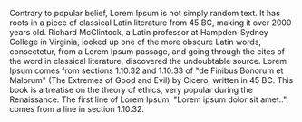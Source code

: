 Contrary to popular belief, Lorem Ipsum is not simply random text. It has roots in a 
piece of classical Latin literature from 45 BC, making it over 2000 years old.
 Richard McClintock, a Latin professor at Hampden-Sydney College in Virginia,
  looked up one of the more obscure Latin words, consectetur, from a Lorem Ipsum passage, 
  and going through the cites of the word in classical literature, discovered 
  the undoubtable source. Lorem Ipsum comes from sections 1.10.32 and 1.10.33 of 
  "de Finibus Bonorum et Malorum" (The Extremes of Good and Evil) by Cicero, written in 45 BC. 
  This book is a treatise on the theory of ethics, very popular during the Renaissance.
   The first line of Lorem Ipsum, "Lorem ipsum dolor sit amet..",
    comes from a line in section 1.10.32.
